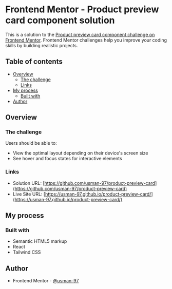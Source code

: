 # Frontend Mentor - Product preview card component solution

This is a solution to the [Product preview card component challenge on Frontend Mentor](https://www.frontendmentor.io/challenges/product-preview-card-component-GO7UmttRfa). Frontend Mentor challenges help you improve your coding skills by building realistic projects.

## Table of contents

- [Overview](#overview)
  - [The challenge](#the-challenge)
  - [Links](#links)
- [My process](#my-process)
  - [Built with](#built-with)
- [Author](#author)

## Overview

### The challenge

Users should be able to:

- View the optimal layout depending on their device's screen size
- See hover and focus states for interactive elements

### Links

- Solution URL: [https://github.com/usman-97/product-preview-card](https://github.com/usman-97/product-preview-card)
- Live Site URL: [https://usman-97.github.io/product-preview-card/](https://usman-97.github.io/product-preview-card/)

## My process

### Built with

- Semantic HTML5 markup
- React
- Tailwind CSS

## Author

- Frontend Mentor - [@usman-97](https://www.frontendmentor.io/profile/usman-97)
